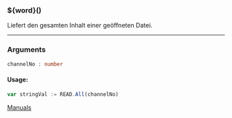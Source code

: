 ﻿### ${word}()
Liefert den gesamten Inhalt einer geöffneten Datei.

----

### Arguments
```ts
channelNo : number
```
#### Usage:
```ts
var stringVal := READ.All(channelNo)
```

[Manuals](https://manuals.opacc.ch/docs/doku2401/F-Script/ScriptBlockFunc.READ.All.html)
